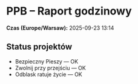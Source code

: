 # PPB – Raport godzinowy
**Czas (Europe/Warsaw):** 2025-09-23 13:14

## Status projektów
- Bezpieczny Pieszy — OK
- Zwolnij przy przejściu — OK
- Odblask ratuje życie — OK

